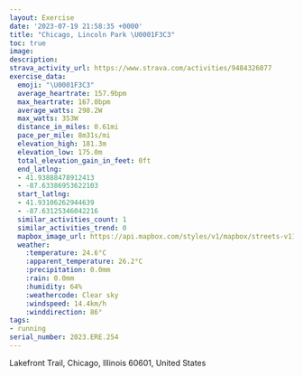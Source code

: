 ```yaml
---
layout: Exercise
date: '2023-07-19 21:58:35 +0000'
title: "Chicago, Lincoln Park \U0001F3C3"
toc: true
image:
description:
strava_activity_url: https://www.strava.com/activities/9484326077
exercise_data:
  emoji: "\U0001F3C3"
  average_heartrate: 157.9bpm
  max_heartrate: 167.0bpm
  average_watts: 298.2W
  max_watts: 353W
  distance_in_miles: 0.61mi
  pace_per_mile: 8m31s/mi
  elevation_high: 181.3m
  elevation_low: 175.0m
  total_elevation_gain_in_feet: 0ft
  end_latlng:
  - 41.93888478912413
  - -87.63386953622103
  start_latlng:
  - 41.93106262944639
  - -87.63125346042216
  similar_activities_count: 1
  similar_activities_trend: 0
  mapbox_image_url: https://api.mapbox.com/styles/v1/mapbox/streets-v11/static/path-5+787af2-1.0(wd%7D~FtpzuOWBoB%5Cc%40LuB~%40%7D%40N_Ah%40%5DNw%40n%40o%40d%40uAl%40m%40f%40mAb%40e%40HK%3FSQc%40U),pin-s-s+e5b22e(-87.63163,41.93372),pin-s-f+89ae00(-87.63345000000001,41.93805000000001)/auto/800x800?access_token=pk.eyJ1Ijoiam9zaGJlY2ttYW4iLCJhIjoiY205eWR2aDd1MWZ6djJrbXc4a3M0bWZleiJ9.XiG9OWkNcZk2QzjJbxLB4A
  weather:
    :temperature: 24.6°C
    :apparent_temperature: 26.2°C
    :precipitation: 0.0mm
    :rain: 0.0mm
    :humidity: 64%
    :weathercode: Clear sky
    :windspeed: 14.4km/h
    :winddirection: 86°
tags:
- running
serial_number: 2023.ERE.254
---
```

Lakefront Trail, Chicago, Illinois 60601, United States
